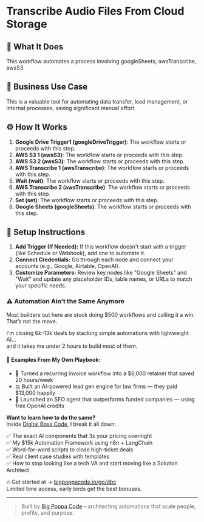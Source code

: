 # Transcribe Audio Files From Cloud Storage

## 🚀 What It Does
This workflow automates a process involving googleSheets, awsTranscribe, awsS3.

## 💼 Business Use Case
This is a valuable tool for automating data transfer, lead management, or internal processes, saving significant manual effort.

## ⚙️ How It Works
1. **Google Drive Trigger1 (googleDriveTrigger)**: The workflow starts or proceeds with this step.
2. **AWS S3 1 (awsS3)**: The workflow starts or proceeds with this step.
3. **AWS S3 2 (awsS3)**: The workflow starts or proceeds with this step.
4. **AWS Transcribe 1 (awsTranscribe)**: The workflow starts or proceeds with this step.
5. **Wait (wait)**: The workflow starts or proceeds with this step.
6. **AWS Transcribe 2 (awsTranscribe)**: The workflow starts or proceeds with this step.
7. **Set (set)**: The workflow starts or proceeds with this step.
8. **Google Sheets (googleSheets)**: The workflow starts or proceeds with this step.

## 🔧 Setup Instructions
1. **Add Trigger (If Needed):** If this workflow doesn't start with a trigger (like Schedule or Webhook), add one to automate it.
2. **Connect Credentials:** Go through each node and connect your accounts (e.g., Google, Airtable, OpenAI).
3. **Customize Parameters:** Review key nodes like "Google Sheets" and "Wait" and update any placeholder IDs, table names, or URLs to match your specific needs.

### ⚠️ Automation Ain’t the Same Anymore

Most builders out here are stuck doing $500 workflows and calling it a win.  
That’s not the move.  

I'm closing $6k–$13k deals by stacking simple automations with lightweight AI...  
and it takes me under 2 hours to build most of them.

#### 🧠 Examples From My Own Playbook:
- 🔁 Turned a recurring invoice workflow into a $6,000 retainer that saved 20 hours/week  
- ⚖️ Built an AI-powered lead gen engine for law firms — they paid $13,000 happily  
- 🚀 Launched an SEO agent that outperforms funded companies — using free OpenAI credits  

**Want to learn how to do the same?**  
Inside [Digital Boss Code](https://bigpoppacode.io/go/dbc), I break it all down:

✅ The exact AI components that 3x your pricing overnight  
✅ My $15k Automation Framework using n8n + LangChain  
✅ Word-for-word scripts to close high-ticket deals  
✅ Real client case studies with templates  
✅ How to stop looking like a tech VA and start moving like a Solution Architect  

🔥 Get started at → [bigpoppacode.io/go/dbc](https://bigpoppacode.io/go/dbc)  
Limited time access, early birds get the best bonuses.

---

> Built by [Big Poppa Code](https://bigpoppacode.io) – architecting automations that scale people, profits, and purpose.
